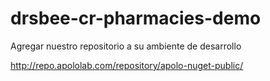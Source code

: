 # drsbee-cr-pharmacies-demo

Agregar nuestro repositorio a su ambiente de desarrollo 

http://repo.apololab.com/repository/apolo-nuget-public/
